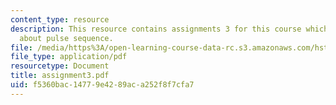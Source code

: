 ```yaml
---
content_type: resource
description: This resource contains assignments 3 for this course which discusses
  about pulse sequence.
file: /media/https%3A/open-learning-course-data-rc.s3.amazonaws.com/hst-584j-magnetic-resonance-analytic-biochemical-and-imaging-techniques-spring-2006/f5360bac14779e4289aca252f8f7cfa7_assignment3.pdf
file_type: application/pdf
resourcetype: Document
title: assignment3.pdf
uid: f5360bac-1477-9e42-89ac-a252f8f7cfa7
---
```

